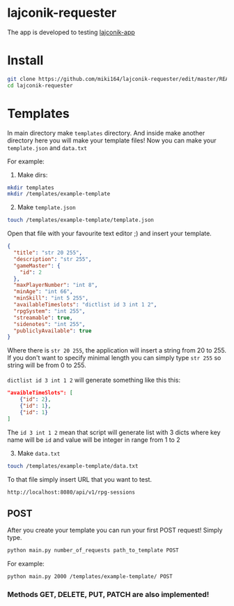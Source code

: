 # lajconik-requester

The app is developed to testing [lajconik-app](https://github.com/lukasz-lesiuk/lajconik-app)

# Install

```bash
git clone https://github.com/miki164/lajconik-requester/edit/master/README.md
cd lajconik-requester
```

# Templates

In main directory make `templates` directory. And inside make another directory here you will make your template files!
Now you can make your `template.json` and `data.txt`

For example:

1. Make dirs:

```bash
mkdir templates
mkdir /templates/example-template
```

2. Make `template.json`

```bash
touch /templates/example-template/template.json
```

Open that file with your favourite text editor ;) and insert your template.

```json
{
  "title": "str 20 255",
  "description": "str 255",
  "gameMaster": {
    "id": 2
  },
  "maxPlayerNumber": "int 8",
  "minAge": "int 66",
  "minSkill": "int 5 255",
  "availableTimeslots": "dictlist id 3 int 1 2",
  "rpgSystem": "int 255",
  "streamable": true,
  "sidenotes": "int 255",
  "publiclyAvailable": true
}
```

Where there is `str 20 255`, the application will insert a string from 20 to 255. If you don't want to specify minimal
length you can simply type `str 255` so string will be from 0 to 255.
</br></br>
`dictlist id 3 int 1 2` will generate something like this this:

```json
"avaibleTimeSlots": [
    {"id": 2},
    {"id": 1},
    {"id": 1}
]
```

The `id 3 int 1 2` mean that script will generate list with 3 dicts where key name will be `id` and value will be
integer in range from 1 to 2

3. Make `data.txt`

```bash
touch /templates/example-template/data.txt
```

To that file simply insert URL that you want to test.

```
http://localhost:8080/api/v1/rpg-sessions
```

## POST

After you create your template you can run your first POST request! Simply type.

```bash
python main.py number_of_requests path_to_template POST
```

For example:

```bash
python main.py 2000 /templates/example-template/ POST
```

### Methods GET, DELETE, PUT, PATCH are also implemented! 
